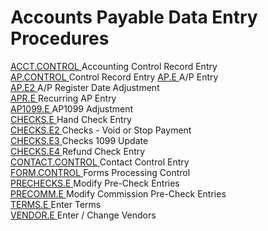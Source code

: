 # Accounts Payable Data Entry Procedures

<PageHeader />

[ ACCT.CONTROL ](ACCT-CONTROL/README.md) Accounting Control Record Entry   
[ AP.CONTROL ](AP-E/CHECKS-E/AP-CONTROL/README.md) Control Record Entry
[ AP.E ](AP-E/README.md) A/P Entry   
[ AP.E2 ](AP-E2/README.md) A/P Register Date Adjustment   
[ APR.E ](APR-E/README.md) Recurring AP Entry   
[ AP1099.E ](AP1099-E/README.md) AP1099 Adjustment   
[ CHECKS.E ](CHECKS-E/README.md) Hand Check Entry   
[ CHECKS.E2 ](CHECKS-E2/README.md) Checks - Void or Stop Payment   
[ CHECKS.E3 ](CHECKS-E3/README.md) Checks 1099 Update   
[ CHECKS.E4 ](CHECKS-E4/README.md) Refund Check Entry   
[ CONTACT.CONTROL ](CONTACT-CONTROL/README.md) Contact Control Entry   
[ FORM.CONTROL ](FORM-CONTROL/README.md) Forms Processing Control   
[ PRECHECKS.E ](PRECHECKS-E/README.md) Modify Pre-Check Entries   
[ PRECOMM.E ](PRECOMM-E/README.md) Modify Commission Pre-Check Entries   
[ TERMS.E ](TERMS-E/README.md) Enter Terms   
[ VENDOR.E ](VENDOR-E/README.md) Enter / Change Vendors   
  
<badge text= "Version 8.10.57" vertical="middle" />

<PageFooter />
